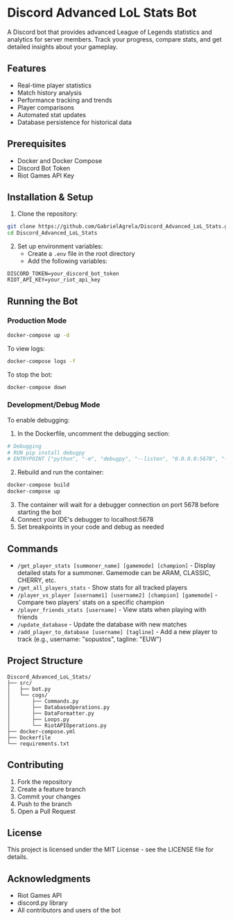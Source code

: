 # Discord Advanced LoL Stats Bot

A Discord bot that provides advanced League of Legends statistics and analytics for server members. Track your progress, compare stats, and get detailed insights about your gameplay.

## Features

- Real-time player statistics
- Match history analysis
- Performance tracking and trends
- Player comparisons
- Automated stat updates
- Database persistence for historical data

## Prerequisites

- Docker and Docker Compose
- Discord Bot Token
- Riot Games API Key

## Installation & Setup

1. Clone the repository:
```bash
git clone https://github.com/GabrielAgrela/Discord_Advanced_LoL_Stats.git
cd Discord_Advanced_LoL_Stats
```

2. Set up environment variables:
   - Create a `.env` file in the root directory
   - Add the following variables:
```env
DISCORD_TOKEN=your_discord_bot_token
RIOT_API_KEY=your_riot_api_key
```

## Running the Bot

### Production Mode
```bash
docker-compose up -d
```

To view logs:
```bash
docker-compose logs -f
```

To stop the bot:
```bash
docker-compose down
```

### Development/Debug Mode

To enable debugging:

1. In the Dockerfile, uncomment the debugging section:
```dockerfile
# Debugging
# RUN pip install debugpy
# ENTRYPOINT ["python", "-m", "debugpy", "--listen", "0.0.0.0:5678", "--wait-for-client", "src/bot.py"]
```

2. Rebuild and run the container:
```bash
docker-compose build
docker-compose up
```

3. The container will wait for a debugger connection on port 5678 before starting the bot
4. Connect your IDE's debugger to localhost:5678
5. Set breakpoints in your code and debug as needed

## Commands

- `/get_player_stats [summoner_name] [gamemode] [champion]` - Display detailed stats for a summoner. Gamemode can be ARAM, CLASSIC, CHERRY, etc.
- `/get_all_players_stats` - Show stats for all tracked players
- `/player_vs_player [username1] [username2] [champion] [gamemode]` - Compare two players' stats on a specific champion
- `/player_friends_stats [username]` - View stats when playing with friends
- `/update_database` - Update the database with new matches
- `/add_player_to_database [username] [tagline]` - Add a new player to track (e.g., username: "sopustos", tagline: "EUW")

## Project Structure

```
Discord_Advanced_LoL_Stats/
├── src/
│   ├── bot.py
│   └── cogs/
│       ├── Commands.py
│       ├── DatabaseOperations.py
│       ├── DataFormatter.py
│       ├── Loops.py
│       └── RiotAPIOperations.py
├── docker-compose.yml
├── Dockerfile
└── requirements.txt
```

## Contributing

1. Fork the repository
2. Create a feature branch
3. Commit your changes
4. Push to the branch
5. Open a Pull Request

## License

This project is licensed under the MIT License - see the LICENSE file for details.

## Acknowledgments

- Riot Games API
- discord.py library
- All contributors and users of the bot 